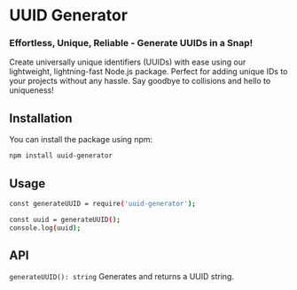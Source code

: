 # UUID Generator

### Effortless, Unique, Reliable - Generate UUIDs in a Snap!

Create universally unique identifiers (UUIDs) with ease using our lightweight, lightning-fast Node.js package. Perfect for adding unique IDs to your projects without any hassle. Say goodbye to collisions and hello to uniqueness!

## Installation

You can install the package using npm:

```bash
npm install uuid-generator
```


## Usage
```bash
const generateUUID = require('uuid-generator');

const uuid = generateUUID();
console.log(uuid);
```

## API
`generateUUID(): string`
Generates and returns a UUID string.
